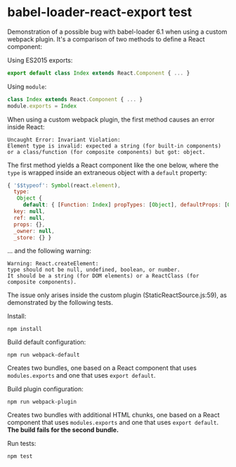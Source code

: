 # babel-loader-react-export test

Demonstration of a possible bug with babel-loader 6.1 when using a custom webpack plugin. It's a comparison of two methods to define a React component:

Using ES2015 exports:

```javascript
export default class Index extends React.Component { ... }
```

Using `module`:

```javascript
class Index extends React.Component { ... }
module.exports = Index
```

When using a custom webpack plugin, the first method causes an error inside React:

```
Uncaught Error: Invariant Violation:
Element type is invalid: expected a string (for built-in components)
or a class/function (for composite components) but got: object.
```

The first method yields a React component like the one below, where the `type` is wrapped inside an extraneous object with a `default` property:

```javascript
{ '$$typeof': Symbol(react.element),
  type:
   Object {
     default: { [Function: Index] propTypes: [Object], defaultProps: [Object] } },
  key: null,
  ref: null,
  props: {},
  _owner: null,
  _store: {} }
```

... and the following warning:

```
Warning: React.createElement:
type should not be null, undefined, boolean, or number.
It should be a string (for DOM elements) or a ReactClass (for composite components).
```

The issue only arises inside the custom plugin (StaticReactSource.js:59), as demonstrated by the following tests.

Install:

```
npm install
```

Build default configuration:

```
npm run webpack-default
```

Creates two bundles, one based on a React component that uses `modules.exports` and one that uses `export default`.

Build plugin configuration:

```
npm run webpack-plugin
```

Creates two bundles with additional HTML chunks, one based on a React component that uses `modules.exports` and one that uses `export default`. **The build fails for the second bundle.**

Run tests:

```
npm test
```
